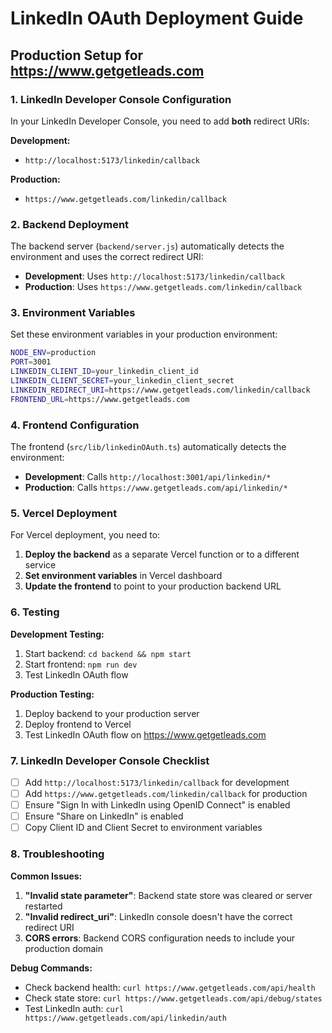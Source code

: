 # LinkedIn OAuth Deployment Guide

## Production Setup for https://www.getgetleads.com

### 1. LinkedIn Developer Console Configuration

In your LinkedIn Developer Console, you need to add **both** redirect URIs:

**Development:**
- `http://localhost:5173/linkedin/callback`

**Production:**
- `https://www.getgetleads.com/linkedin/callback`

### 2. Backend Deployment

The backend server (`backend/server.js`) automatically detects the environment and uses the correct redirect URI:

- **Development**: Uses `http://localhost:5173/linkedin/callback`
- **Production**: Uses `https://www.getgetleads.com/linkedin/callback`

### 3. Environment Variables

Set these environment variables in your production environment:

```bash
NODE_ENV=production
PORT=3001
LINKEDIN_CLIENT_ID=your_linkedin_client_id
LINKEDIN_CLIENT_SECRET=your_linkedin_client_secret
LINKEDIN_REDIRECT_URI=https://www.getgetleads.com/linkedin/callback
FRONTEND_URL=https://www.getgetleads.com
```

### 4. Frontend Configuration

The frontend (`src/lib/linkedinOAuth.ts`) automatically detects the environment:

- **Development**: Calls `http://localhost:3001/api/linkedin/*`
- **Production**: Calls `https://www.getgetleads.com/api/linkedin/*`

### 5. Vercel Deployment

For Vercel deployment, you need to:

1. **Deploy the backend** as a separate Vercel function or to a different service
2. **Set environment variables** in Vercel dashboard
3. **Update the frontend** to point to your production backend URL

### 6. Testing

**Development Testing:**
1. Start backend: `cd backend && npm start`
2. Start frontend: `npm run dev`
3. Test LinkedIn OAuth flow

**Production Testing:**
1. Deploy backend to your production server
2. Deploy frontend to Vercel
3. Test LinkedIn OAuth flow on https://www.getgetleads.com

### 7. LinkedIn Developer Console Checklist

- [ ] Add `http://localhost:5173/linkedin/callback` for development
- [ ] Add `https://www.getgetleads.com/linkedin/callback` for production
- [ ] Ensure "Sign In with LinkedIn using OpenID Connect" is enabled
- [ ] Ensure "Share on LinkedIn" is enabled
- [ ] Copy Client ID and Client Secret to environment variables

### 8. Troubleshooting

**Common Issues:**

1. **"Invalid state parameter"**: Backend state store was cleared or server restarted
2. **"Invalid redirect_uri"**: LinkedIn console doesn't have the correct redirect URI
3. **CORS errors**: Backend CORS configuration needs to include your production domain

**Debug Commands:**
- Check backend health: `curl https://www.getgetleads.com/api/health`
- Check state store: `curl https://www.getgetleads.com/api/debug/states`
- Test LinkedIn auth: `curl https://www.getgetleads.com/api/linkedin/auth`

